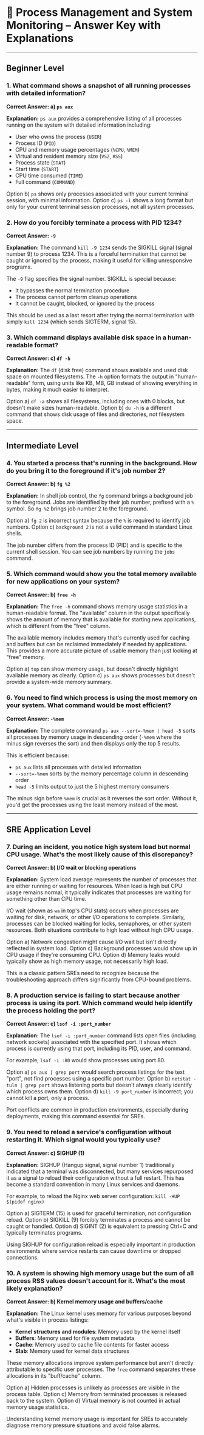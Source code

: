 # 📝 **Process Management and System Monitoring – Answer Key with Explanations**

---

## **Beginner Level**

### **1. What command shows a snapshot of all running processes with detailed information?**

**Correct Answer: a) `ps aux`**

**Explanation:** `ps aux` provides a comprehensive listing of all processes running on the system with detailed information including:

- User who owns the process (`USER`)
- Process ID (`PID`)
- CPU and memory usage percentages (`%CPU`, `%MEM`)
- Virtual and resident memory size (`VSZ`, `RSS`)
- Process state (`STAT`)
- Start time (`START`)
- CPU time consumed (`TIME`)
- Full command (`COMMAND`)

Option b) `ps` shows only processes associated with your current terminal session, with minimal information.
Option c) `ps -l` shows a long format but only for your current terminal session processes, not all system processes.

### **2. How do you forcibly terminate a process with PID 1234?**

**Correct Answer: `-9`**

**Explanation:** The command `kill -9 1234` sends the SIGKILL signal (signal number 9) to process 1234. This is a forceful termination that cannot be caught or ignored by the process, making it useful for killing unresponsive programs.

The `-9` flag specifies the signal number. SIGKILL is special because:

- It bypasses the normal termination procedure
- The process cannot perform cleanup operations
- It cannot be caught, blocked, or ignored by the process

This should be used as a last resort after trying the normal termination with simply `kill 1234` (which sends SIGTERM, signal 15).

### **3. Which command displays available disk space in a human-readable format?**

**Correct Answer: c) `df -h`**

**Explanation:** The `df` (disk free) command shows available and used disk space on mounted filesystems. The `-h` option formats the output in "human-readable" form, using units like KB, MB, GB instead of showing everything in bytes, making it much easier to interpret.

Option a) `df -a` shows all filesystems, including ones with 0 blocks, but doesn't make sizes human-readable.
Option b) `du -h` is a different command that shows disk usage of files and directories, not filesystem space.

---

## **Intermediate Level**

### **4. You started a process that's running in the background. How do you bring it to the foreground if it's job number 2?**

**Correct Answer: b) `fg %2`**

**Explanation:** In shell job control, the `fg` command brings a background job to the foreground. Jobs are identified by their job number, prefixed with a `%` symbol. So `fg %2` brings job number 2 to the foreground.

Option a) `fg 2` is incorrect syntax because the `%` is required to identify job numbers.
Option c) `background 2` is not a valid command in standard Linux shells.

The job number differs from the process ID (PID) and is specific to the current shell session. You can see job numbers by running the `jobs` command.

### **5. Which command would show you the total memory available for new applications on your system?**

**Correct Answer: b) `free -h`**

**Explanation:** The `free -h` command shows memory usage statistics in a human-readable format. The "available" column in the output specifically shows the amount of memory that is available for starting new applications, which is different from the "free" column.

The available memory includes memory that's currently used for caching and buffers but can be reclaimed immediately if needed by applications. This provides a more accurate picture of usable memory than just looking at "free" memory.

Option a) `top` can show memory usage, but doesn't directly highlight available memory as clearly.
Option c) `ps aux` shows processes but doesn't provide a system-wide memory summary.

### **6. You need to find which process is using the most memory on your system. What command would be most efficient?**

**Correct Answer: `-%mem`**

**Explanation:** The complete command `ps aux --sort=-%mem | head -5` sorts all processes by memory usage in descending order (`-%mem` where the minus sign reverses the sort) and then displays only the top 5 results.

This is efficient because:

- `ps aux` lists all processes with detailed information
- `--sort=-%mem` sorts by the memory percentage column in descending order
- `head -5` limits output to just the 5 highest memory consumers

The minus sign before `%mem` is crucial as it reverses the sort order. Without it, you'd get the processes using the least memory instead of the most.

---

## **SRE Application Level**

### **7. During an incident, you notice high system load but normal CPU usage. What's the most likely cause of this discrepancy?**

**Correct Answer: b) I/O wait or blocking operations**

**Explanation:** System load average represents the number of processes that are either running or waiting for resources. When load is high but CPU usage remains normal, it typically indicates that processes are waiting for something other than CPU time.

I/O wait (shown as `wa` in top's CPU stats) occurs when processes are waiting for disk, network, or other I/O operations to complete. Similarly, processes can be blocked waiting for locks, semaphores, or other system resources. Both situations contribute to high load without high CPU usage.

Option a) Network congestion might cause I/O wait but isn't directly reflected in system load.
Option c) Background processes would show up in CPU usage if they're consuming CPU.
Option d) Memory leaks would typically show as high memory usage, not necessarily high load.

This is a classic pattern SREs need to recognize because the troubleshooting approach differs significantly from CPU-bound problems.

### **8. A production service is failing to start because another process is using its port. Which command would help identify the process holding the port?**

**Correct Answer: c) `lsof -i :port_number`**

**Explanation:** The `lsof -i :port_number` command lists open files (including network sockets) associated with the specified port. It shows which process is currently using that port, including its PID, user, and command.

For example, `lsof -i :80` would show processes using port 80.

Option a) `ps aux | grep port` would search process listings for the text "port", not find processes using a specific port number.
Option b) `netstat -tuln | grep port` shows listening ports but doesn't always clearly identify which process owns them.
Option d) `kill -9 port_number` is incorrect; you cannot kill a port, only a process.

Port conflicts are common in production environments, especially during deployments, making this command essential for SREs.

### **9. You need to reload a service's configuration without restarting it. Which signal would you typically use?**

**Correct Answer: c) SIGHUP (1)**

**Explanation:** SIGHUP (Hangup signal, signal number 1) traditionally indicated that a terminal was disconnected, but many services repurposed it as a signal to reload their configuration without a full restart. This has become a standard convention in many Linux services and daemons.

For example, to reload the Nginx web server configuration: `kill -HUP $(pidof nginx)`

Option a) SIGTERM (15) is used for graceful termination, not configuration reload.
Option b) SIGKILL (9) forcibly terminates a process and cannot be caught or handled.
Option d) SIGINT (2) is equivalent to pressing Ctrl+C and typically terminates programs.

Using SIGHUP for configuration reload is especially important in production environments where service restarts can cause downtime or dropped connections.

### **10. A system is showing high memory usage but the sum of all process RSS values doesn't account for it. What's the most likely explanation?**

**Correct Answer: b) Kernel memory usage and buffers/cache**

**Explanation:** The Linux kernel uses memory for various purposes beyond what's visible in process listings:

- **Kernel structures and modules**: Memory used by the kernel itself
- **Buffers**: Memory used for file system metadata
- **Cache**: Memory used to cache file contents for faster access
- **Slab**: Memory used for kernel data structures

These memory allocations improve system performance but aren't directly attributable to specific user processes. The `free` command separates these allocations in its "buff/cache" column.

Option a) Hidden processes is unlikely as processes are visible in the process table.
Option c) Memory from terminated processes is released back to the system.
Option d) Virtual memory is not counted in actual memory usage statistics.

Understanding kernel memory usage is important for SREs to accurately diagnose memory pressure situations and avoid false alarms.
